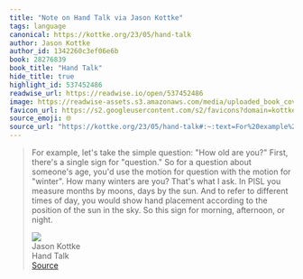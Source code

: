 ```yaml
---
title: "Note on Hand Talk via Jason Kottke"
tags: language
canonical: https://kottke.org/23/05/hand-talk
author: Jason Kottke
author_id: 1342260c3ef06e6b
book: 28276839
book_title: "Hand Talk"
hide_title: true
highlight_id: 537452486
readwise_url: https://readwise.io/open/537452486
image: https://readwise-assets.s3.amazonaws.com/media/uploaded_book_covers/profile_265723/sddefault_3olFUCo.jpg
favicon_url: https://s2.googleusercontent.com/s2/favicons?domain=kottke.org
source_emoji: 🌐
source_url: "https://kottke.org/23/05/hand-talk#:~:text=For%20example%2C%20let%27s,afternoon%2C%20or%20night."
---
```


> For example, let's take the simple question: "How old are you?" First, there's a single sign for "question." So for a question about someone's age, you'd use the motion for question with the motion for "winter". How many winters are you? That's what I ask. In PISL you measure months by moons, days by the sun. And to refer to different times of day, you would show hand placement according to the position of the sun in the sky. So this sign for morning, afternoon, or night.
> <div class="quoteback-footer"><div class="quoteback-avatar"><img class="mini-favicon" src="https://s2.googleusercontent.com/s2/favicons?domain=kottke.org"></div><div class="quoteback-metadata"><div class="metadata-inner"><span style="display:none">FROM:</span><div aria-label="Jason Kottke" class="quoteback-author"> Jason Kottke</div><div aria-label="Hand Talk" class="quoteback-title"> Hand Talk</div></div></div><div class="quoteback-backlink"><a target="_blank" aria-label="go to the full text of this quotation" rel="noopener" href="https://kottke.org/23/05/hand-talk#:~:text=For%20example%2C%20let%27s,afternoon%2C%20or%20night." class="quoteback-arrow"> Source</a></div></div>